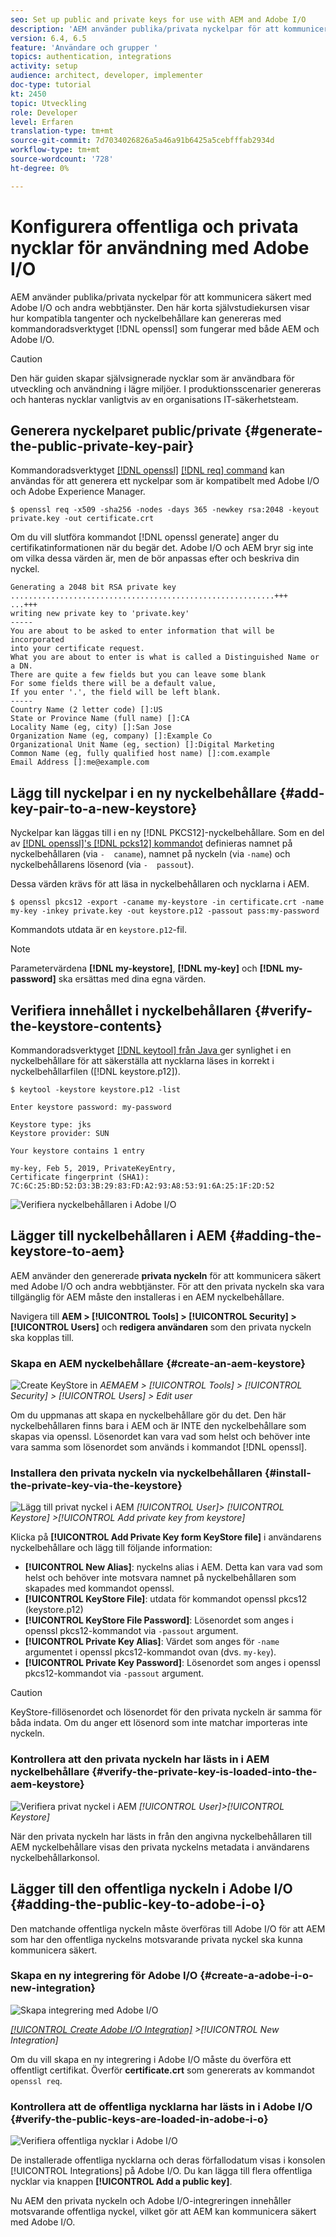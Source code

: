 ```yaml
---
seo: Set up public and private keys for use with AEM and Adobe I/O
description: 'AEM använder publika/privata nyckelpar för att kommunicera säkert med Adobe I/O och andra webbtjänster. Den här korta självstudiekursen visar hur kompatibla tangenter och nyckelbehållare kan genereras med kommandoradsverktyget openssl som fungerar med både AEM och Adobe I/O. '
version: 6.4, 6.5
feature: 'Användare och grupper '
topics: authentication, integrations
activity: setup
audience: architect, developer, implementer
doc-type: tutorial
kt: 2450
topic: Utveckling
role: Developer
level: Erfaren
translation-type: tm+mt
source-git-commit: 7d7034026826a5a46a91b6425a5cebfffab2934d
workflow-type: tm+mt
source-wordcount: '728'
ht-degree: 0%

---
```



# Konfigurera offentliga och privata nycklar för användning med Adobe I/O

AEM använder publika/privata nyckelpar för att kommunicera säkert med Adobe I/O och andra webbtjänster. Den här korta självstudiekursen visar hur kompatibla tangenter och nyckelbehållare kan genereras med kommandoradsverktyget [!DNL openssl] som fungerar med både AEM och Adobe I/O.

>[!CAUTION]
>
>Den här guiden skapar självsignerade nycklar som är användbara för utveckling och användning i lägre miljöer. I produktionsscenarier genereras och hanteras nycklar vanligtvis av en organisations IT-säkerhetsteam.

## Generera nyckelparet public/private {#generate-the-public-private-key-pair}

Kommandoradsverktyget [[!DNL openssl]](https://www.openssl.org/docs/man1.0.2/man1/openssl.html) [[!DNL req] command](https://www.openssl.org/docs/man1.0.2/man1/req.html) kan användas för att generera ett nyckelpar som är kompatibelt med Adobe I/O och Adobe Experience Manager.

```shell
$ openssl req -x509 -sha256 -nodes -days 365 -newkey rsa:2048 -keyout private.key -out certificate.crt
```

Om du vill slutföra kommandot [!DNL openssl generate] anger du certifikatinformationen när du begär det. Adobe I/O och AEM bryr sig inte om vilka dessa värden är, men de bör anpassas efter och beskriva din nyckel.

```
Generating a 2048 bit RSA private key
...........................................................+++
...+++
writing new private key to 'private.key'
-----
You are about to be asked to enter information that will be incorporated
into your certificate request.
What you are about to enter is what is called a Distinguished Name or a DN.
There are quite a few fields but you can leave some blank
For some fields there will be a default value,
If you enter '.', the field will be left blank.
-----
Country Name (2 letter code) []:US
State or Province Name (full name) []:CA
Locality Name (eg, city) []:San Jose
Organization Name (eg, company) []:Example Co
Organizational Unit Name (eg, section) []:Digital Marketing
Common Name (eg, fully qualified host name) []:com.example
Email Address []:me@example.com
```

## Lägg till nyckelpar i en ny nyckelbehållare {#add-key-pair-to-a-new-keystore}

Nyckelpar kan läggas till i en ny [!DNL PKCS12]-nyckelbehållare. Som en del av [[!DNL openssl]'s [!DNL pcks12] kommandot](https://www.openssl.org/docs/man1.0.2/man1/pkcs12.html) definieras namnet på nyckelbehållaren (via `-  caname`), namnet på nyckeln (via `-name`) och nyckelbehållarens lösenord (via `-  passout`).

Dessa värden krävs för att läsa in nyckelbehållaren och nycklarna i AEM.

```shell
$ openssl pkcs12 -export -caname my-keystore -in certificate.crt -name my-key -inkey private.key -out keystore.p12 -passout pass:my-password
```

Kommandots utdata är en `keystore.p12`-fil.

>[!NOTE]
>
>Parametervärdena **[!DNL my-keystore]**, **[!DNL my-key]** och **[!DNL my-password]** ska ersättas med dina egna värden.

## Verifiera innehållet i nyckelbehållaren {#verify-the-keystore-contents}

Kommandoradsverktyget [[!DNL keytool] från Java ](https://docs.oracle.com/middleware/1213/wls/SECMG/keytool-summary-appx.htm#SECMG818) ger synlighet i en nyckelbehållare för att säkerställa att nycklarna läses in korrekt i nyckelbehållarfilen ([!DNL keystore.p12]).

```shell
$ keytool -keystore keystore.p12 -list

Enter keystore password: my-password

Keystore type: jks
Keystore provider: SUN

Your keystore contains 1 entry

my-key, Feb 5, 2019, PrivateKeyEntry,
Certificate fingerprint (SHA1): 7C:6C:25:BD:52:D3:3B:29:83:FD:A2:93:A8:53:91:6A:25:1F:2D:52
```

![Verifiera nyckelbehållaren i Adobe I/O](assets/set-up-public-private-keys-for-use-with-aem-and-adobe-io/adobe-io--public-keys.png)

## Lägger till nyckelbehållaren i AEM {#adding-the-keystore-to-aem}

AEM använder den genererade **privata nyckeln** för att kommunicera säkert med Adobe I/O och andra webbtjänster. För att den privata nyckeln ska vara tillgänglig för AEM måste den installeras i en AEM nyckelbehållare.

Navigera till **AEM > [!UICONTROL Tools] > [!UICONTROL Security] >[!UICONTROL Users]** och **redigera användaren** som den privata nyckeln ska kopplas till.

### Skapa en AEM nyckelbehållare {#create-an-aem-keystore}

![Create KeyStore in ](assets/set-up-public-private-keys-for-use-with-aem-and-adobe-io/aem--create-keystore.png)
*AEMAEM >  [!UICONTROL Tools] >  [!UICONTROL Security] >  [!UICONTROL Users] > Edit user*

Om du uppmanas att skapa en nyckelbehållare gör du det. Den här nyckelbehållaren finns bara i AEM och är INTE den nyckelbehållare som skapas via openssl. Lösenordet kan vara vad som helst och behöver inte vara samma som lösenordet som används i kommandot [!DNL openssl].

### Installera den privata nyckeln via nyckelbehållaren {#install-the-private-key-via-the-keystore}

![Lägg till privat nyckel i AEM](assets/set-up-public-private-keys-for-use-with-aem-and-adobe-io/aem--add-private-key.png)
*[!UICONTROL User]>  [!UICONTROL Keystore] >[!UICONTROL Add private key from keystore]*

Klicka på **[!UICONTROL Add Private Key form KeyStore file]** i användarens nyckelbehållare och lägg till följande information:

* **[!UICONTROL New Alias]**: nyckelns alias i AEM. Detta kan vara vad som helst och behöver inte motsvara namnet på nyckelbehållaren som skapades med kommandot openssl.
* **[!UICONTROL KeyStore File]**: utdata för kommandot openssl pkcs12 (keystore.p12)
* **[!UICONTROL KeyStore File Password]**: Lösenordet som anges i openssl pkcs12-kommandot via  `-passout` argument.
* **[!UICONTROL Private Key Alias]**: Värdet som anges för  `-name` argumentet i openssl pkcs12-kommandot ovan (dvs.  `my-key`).
* **[!UICONTROL Private Key Password]**: Lösenordet som anges i openssl pkcs12-kommandot via  `-passout` argument.

>[!CAUTION]
>
>KeyStore-fillösenordet och lösenordet för den privata nyckeln är samma för båda indata. Om du anger ett lösenord som inte matchar importeras inte nyckeln.

### Kontrollera att den privata nyckeln har lästs in i AEM nyckelbehållare {#verify-the-private-key-is-loaded-into-the-aem-keystore}

![Verifiera privat nyckel i AEM](assets/set-up-public-private-keys-for-use-with-aem-and-adobe-io/aem--keystore.png)
*[!UICONTROL User]>[!UICONTROL Keystore]*

När den privata nyckeln har lästs in från den angivna nyckelbehållaren till AEM nyckelbehållare visas den privata nyckelns metadata i användarens nyckelbehållarkonsol.

## Lägger till den offentliga nyckeln i Adobe I/O {#adding-the-public-key-to-adobe-i-o}

Den matchande offentliga nyckeln måste överföras till Adobe I/O för att AEM som har den offentliga nyckelns motsvarande privata nyckel ska kunna kommunicera säkert.

### Skapa en ny integrering för Adobe I/O {#create-a-adobe-i-o-new-integration}

![Skapa integrering med Adobe I/O](assets/set-up-public-private-keys-for-use-with-aem-and-adobe-io/adobe-io--create-new-integration.png)

*[[!UICONTROL Create Adobe I/O Integration]](https://console.adobe.io/) >[!UICONTROL New Integration]*

Om du vill skapa en ny integrering i Adobe I/O måste du överföra ett offentligt certifikat. Överför **certificate.crt** som genererats av kommandot `openssl req`.

### Kontrollera att de offentliga nycklarna har lästs in i Adobe I/O {#verify-the-public-keys-are-loaded-in-adobe-i-o}

![Verifiera offentliga nycklar i Adobe I/O](assets/set-up-public-private-keys-for-use-with-aem-and-adobe-io/adobe-io--public-keys.png)

De installerade offentliga nycklarna och deras förfallodatum visas i konsolen [!UICONTROL Integrations] på Adobe I/O. Du kan lägga till flera offentliga nycklar via knappen **[!UICONTROL Add a public key]**.

Nu AEM den privata nyckeln och Adobe I/O-integreringen innehåller motsvarande offentliga nyckel, vilket gör att AEM kan kommunicera säkert med Adobe I/O.
